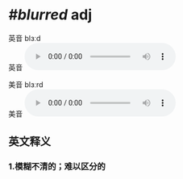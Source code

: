 # ***\#blurred*** adj
英音 blɜːd  
英音
<audio src="./media/blurred1_AAC.aac" controls="controls"></audio>

美音 blɜːrd  
美音
<audio src="./media/blurred2_AAC.aac" controls="controls"></audio>



  

英文释义
---
### 1.**模糊不清的；难以区分的**  


